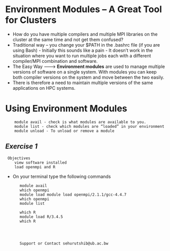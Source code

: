 # Environment Modules – A Great Tool for Clusters

- How do you have multiple compilers and multiple MPI libraries on the cluster at the same time and not get them confused?
- Traditional way – you change your $PATH in the .bashrc file (if you are   using Bash) - Initially this sounds like a pain - It doesn’t work in the situation where you want to run multiple jobs each with a different compiler/MPI combination and software.
- The Easy Way ---> **Environment modules** are used to manage multiple versions of software on a single system.
With modules you can keep both compiler versions on the system and move between the two easily.
- There is therefore a need to maintain multiple versions of the same applications on HPC systems.

# Using Environment Modules

        module avail - check is what modules are available to you.
        module list - check which modules are “loaded” in your environment
        module unload - To unload or remove a module

## _Exercise 1_
     Objectives
        view software installed
        load openmpi and R 
       
- On your terminal type the following commands     

         module avail
         which openmpi 
         module load module load openmpi/2.1.1/gcc-4.4.7 
         which openmpi
         module list

         which R 
         module load R/3.4.5
         which R




         Support or Contact sehurutshib@ub.ac.bw



